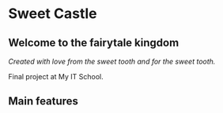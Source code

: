 # Sweet Castle
## Welcome to the fairytale kingdom

*Created with love from the sweet tooth and for the sweet tooth.*

Final project at My IT School.

## Main features
